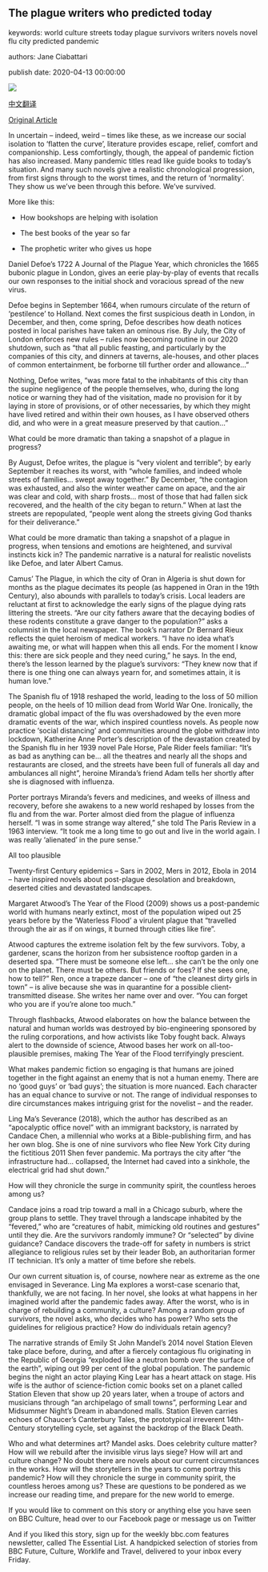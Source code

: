 ## The plague writers who predicted today

keywords: world culture streets today plague survivors writers novels novel flu city predicted pandemic

authors: Jane Ciabattari

publish date: 2020-04-13 00:00:00

![](https://ichef.bbci.co.uk/wwfeatures/live/624_351/images/live/p0/89/d0/p089d0gc.jpg)

[中文翻译](The%20plague%20writers%20who%20predicted%20today_zh.md)

[Original Article](https://www.bbc.com/culture/story/20200413-what-can-we-learn-from-pandemic-fiction)

In uncertain – indeed, weird – times like these, as we increase our social isolation to ‘flatten the curve’, literature provides escape, relief, comfort and companionship. Less comfortingly, though, the appeal of pandemic fiction has also increased. Many pandemic titles read like guide books to today’s situation. And many such novels give a realistic chronological progression, from first signs through to the worst times, and the return of ‘normality’. They show us we’ve been through this before. We’ve survived.

More like this:

- How bookshops are helping with isolation

- The best books of the year so far

- The prophetic writer who gives us hope

Daniel Defoe’s 1722 A Journal of the Plague Year, which chronicles the 1665 bubonic plague in London, gives an eerie play-by-play of events that recalls our own responses to the initial shock and voracious spread of the new virus.

Defoe begins in September 1664, when rumours circulate of the return of ‘pestilence’ to Holland. Next comes the first suspicious death in London, in December, and then, come spring, Defoe describes how death notices posted in local parishes have taken an ominous rise. By July, the City of London enforces new rules – rules now becoming routine in our 2020 shutdown, such as “that all public feasting, and particularly by the companies of this city, and dinners at taverns, ale-houses, and other places of common entertainment, be forborne till further order and allowance…”

Nothing, Defoe writes, “was more fatal to the inhabitants of this city than the supine negligence of the people themselves, who, during the long notice or warning they had of the visitation, made no provision for it by laying in store of provisions, or of other necessaries, by which they might have lived retired and within their own houses, as I have observed others did, and who were in a great measure preserved by that caution…”

What could be more dramatic than taking a snapshot of a plague in progress?

By August, Defoe writes, the plague is “very violent and terrible”; by early September it reaches its worst, with “whole families, and indeed whole streets of families… swept away together.” By December, “the contagion was exhausted, and also the winter weather came on apace, and the air was clear and cold, with sharp frosts… most of those that had fallen sick recovered, and the health of the city began to return.” When at last the streets are repopulated, “people went along the streets giving God thanks for their deliverance.”

What could be more dramatic than taking a snapshot of a plague in progress, when tensions and emotions are heightened, and survival instincts kick in? The pandemic narrative is a natural for realistic novelists like Defoe, and later Albert Camus.

Camus’ The Plague, in which the city of Oran in Algeria is shut down for months as the plague decimates its people (as happened in Oran in the 19th Century), also abounds with parallels to today’s crisis. Local leaders are reluctant at first to acknowledge the early signs of the plague dying rats littering the streets. “Are our city fathers aware that the decaying bodies of these rodents constitute a grave danger to the population?” asks a columnist in the local newspaper. The book’s narrator Dr Bernard Rieux reflects the quiet heroism of medical workers. “I have no idea what’s awaiting me, or what will happen when this all ends. For the moment I know this: there are sick people and they need curing,” he says. In the end, there’s the lesson learned by the plague’s survivors: “They knew now that if there is one thing one can always yearn for, and sometimes attain, it is human love.”

The Spanish flu of 1918 reshaped the world, leading to the loss of 50 million people, on the heels of 10 million dead from World War One. Ironically, the dramatic global impact of the flu was overshadowed by the even more dramatic events of the war, which inspired countless novels. As people now practice ‘social distancing’ and communities around the globe withdraw into lockdown, Katherine Anne Porter’s description of the devastation created by the Spanish flu in her 1939 novel Pale Horse, Pale Rider feels familiar: “It’s as bad as anything can be... all the theatres and nearly all the shops and restaurants are closed, and the streets have been full of funerals all day and ambulances all night”, heroine Miranda’s friend Adam tells her shortly after she is diagnosed with influenza.

Porter portrays Miranda’s fevers and medicines, and weeks of illness and recovery, before she awakens to a new world reshaped by losses from the flu and from the war. Porter almost died from the plague of influenza herself. “I was in some strange way altered,” she told The Paris Review in a 1963 interview. “It took me a long time to go out and live in the world again. I was really ‘alienated’ in the pure sense.”

All too plausible

Twenty-first Century epidemics – Sars in 2002, Mers in 2012, Ebola in 2014 – have inspired novels about post-plague desolation and breakdown, deserted cities and devastated landscapes.

Margaret Atwood’s The Year of the Flood (2009) shows us a post-pandemic world with humans nearly extinct, most of the population wiped out 25 years before by the ‘Waterless Flood’ a virulent plague that “travelled through the air as if on wings, it burned through cities like fire”.

Atwood captures the extreme isolation felt by the few survivors. Toby, a gardener, scans the horizon from her subsistence rooftop garden in a deserted spa. “There must be someone else left… she can’t be the only one on the planet. There must be others. But friends or foes? If she sees one, how to tell?” Ren, once a trapeze dancer – one of “the cleanest dirty girls in town” – is alive because she was in quarantine for a possible client-transmitted disease. She writes her name over and over. “You can forget who you are if you’re alone too much.”

Through flashbacks, Atwood elaborates on how the balance between the natural and human worlds was destroyed by bio-engineering sponsored by the ruling corporations, and how activists like Toby fought back. Always alert to the downside of science, Atwood bases her work on all-too-plausible premises, making The Year of the Flood terrifyingly prescient.

What makes pandemic fiction so engaging is that humans are joined together in the fight against an enemy that is not a human enemy. There are no ‘good guys’ or ‘bad guys’; the situation is more nuanced. Each character has an equal chance to survive or not. The range of individual responses to dire circumstances makes intriguing grist for the novelist – and the reader.

Ling Ma’s Severance (2018), which the author has described as an “apocalyptic office novel” with an immigrant backstory, is narrated by Candace Chen, a millennial who works at a Bible-publishing firm, and has her own blog. She is one of nine survivors who flee New York City during the fictitious 2011 Shen fever pandemic. Ma portrays the city after “the infrastructure had… collapsed, the Internet had caved into a sinkhole, the electrical grid had shut down.”

How will they chronicle the surge in community spirit, the countless heroes among us?

Candace joins a road trip toward a mall in a Chicago suburb, where the group plans to settle. They travel through a landscape inhabited by the “fevered,” who are “creatures of habit, mimicking old routines and gestures” until they die. Are the survivors randomly immune? Or “selected” by divine guidance? Candace discovers the trade-off for safety in numbers is strict allegiance to religious rules set by their leader Bob, an authoritarian former IT technician. It’s only a matter of time before she rebels.

Our own current situation is, of course, nowhere near as extreme as the one envisaged in Severance. Ling Ma explores a worst-case scenario that, thankfully, we are not facing. In her novel, she looks at what happens in her imagined world after the pandemic fades away. After the worst, who is in charge of rebuilding a community, a culture? Among a random group of survivors, the novel asks, who decides who has power? Who sets the guidelines for religious practice? How do individuals retain agency?

The narrative strands of Emily St John Mandel’s 2014 novel Station Eleven take place before, during, and after a fiercely contagious flu originating in the Republic of Georgia “exploded like a neutron bomb over the surface of the earth”, wiping out 99 per cent of the global population. The pandemic begins the night an actor playing King Lear has a heart attack on stage. His wife is the author of science-fiction comic books set on a planet called Station Eleven that show up 20 years later, when a troupe of actors and musicians through “an archipelago of small towns”, performing Lear and Midsummer Night’s Dream in abandoned malls. Station Eleven carries echoes of Chaucer’s Canterbury Tales, the prototypical irreverent 14th-Century storytelling cycle, set against the backdrop of the Black Death.

Who and what determines art? Mandel asks. Does celebrity culture matter? How will we rebuild after the invisible virus lays siege? How will art and culture change? No doubt there are novels about our current circumstances in the works. How will the storytellers in the years to come portray this pandemic? How will they chronicle the surge in community spirit, the countless heroes among us? These are questions to be pondered as we increase our reading time, and prepare for the new world to emerge.

If you would like to comment on this story or anything else you have seen on BBC Culture, head over to our Facebook page or message us on Twitter

And if you liked this story, sign up for the weekly bbc.com features newsletter, called The Essential List. A handpicked selection of stories from BBC Future, Culture, Worklife and Travel, delivered to your inbox every Friday.